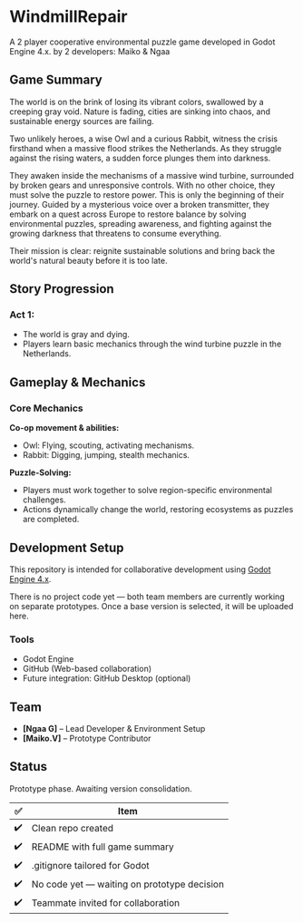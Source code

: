 # WindmillRepair

A 2 player cooperative environmental puzzle game developed in Godot Engine 4.x. by 2 developers: Maiko & Ngaa

## Game Summary

The world is on the brink of losing its vibrant colors, swallowed by a creeping gray void. Nature is fading, cities are sinking into chaos, and sustainable energy sources are failing.

Two unlikely heroes, a wise Owl and a curious Rabbit, witness the crisis firsthand when a massive flood strikes the Netherlands. As they struggle against the rising waters, a sudden force plunges them into darkness.

They awaken inside the mechanisms of a massive wind turbine, surrounded by broken gears and unresponsive controls. With no other choice, they must solve the puzzle to restore power. This is only the beginning of their journey. Guided by a mysterious voice over a broken transmitter, they embark on a quest across Europe to restore balance by solving environmental puzzles, spreading awareness, and fighting against the growing darkness that threatens to consume everything.

Their mission is clear: reignite sustainable solutions and bring back the world's natural beauty before it is too late.

## Story Progression

### Act 1:
- The world is gray and dying.
- Players learn basic mechanics through the wind turbine puzzle in the Netherlands.

## Gameplay & Mechanics

### Core Mechanics

**Co-op movement & abilities:**
- Owl: Flying, scouting, activating mechanisms.
- Rabbit: Digging, jumping, stealth mechanics.

**Puzzle-Solving:**
- Players must work together to solve region-specific environmental challenges.
- Actions dynamically change the world, restoring ecosystems as puzzles are completed.

## Development Setup

This repository is intended for collaborative development using [Godot Engine 4.x](https://godotengine.org/). 

There is no project code yet — both team members are currently working on separate prototypes. Once a base version is selected, it will be uploaded here.

### Tools
- Godot Engine
- GitHub (Web-based collaboration)
- Future integration: GitHub Desktop (optional)

## Team

- **[Ngaa G]** – Lead Developer & Environment Setup
- **[Maiko.V]** – Prototype Contributor

## Status

Prototype phase. Awaiting version consolidation.

| ✅  | Item                                        |
| -- | ------------------------------------------- |
| ✔️ | Clean repo created                          |
| ✔️ | README with full game summary               |
| ✔️ | .gitignore tailored for Godot               |
| ✔️ | No code yet — waiting on prototype decision |
| ✔️ | Teammate invited for collaboration          |

